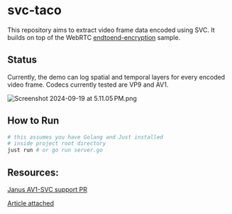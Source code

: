 # svc-taco

This repository aims to extract video frame data encoded using SVC. It builds on top of the
WebRTC [endtoend-encryption](https://github.com/webrtc/samples/tree/b938fa9552d21b8edb189d4922ddaaa9bb22128b/src/content/insertable-streams/endtoend-encryption)
sample.

## Status

Currently, the demo can log spatial and temporal layers for every encoded video frame. Codecs currently tested are VP9
and AV1.

![Screenshot 2024-09-19 at 5.11.05 PM.png](..%2F..%2F..%2F..%2Fvar%2Ffolders%2Fcf%2F2zn3fff571q4r9ryk84qlsjc0000gn%2FT%2FTemporaryItems%2FNSIRD_screencaptureui_bS0W0Y%2FScreenshot%202024-09-19%20at%205.11.05%E2%80%AFPM.png)

## How to Run

```sh
# this assumes you have Golang and Just installed
# inside project root directory
just run # or go run server.go
```

## Resources:

[Janus AV1-SVC support PR](https://github.com/meetecho/janus-gateway/pull/2741/files)

[Article attached](https://www.meetecho.com/blog/vp9-av1-simulcast-svc/)

